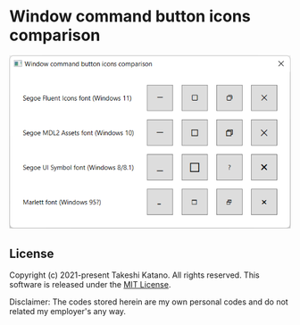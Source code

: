 # Window command button icons comparison

![App's screenshot](./media/screenshot1.png)


## License

Copyright (c) 2021-present Takeshi Katano. All rights reserved. This software is released under the [MIT License](https://github.com/tksh164/window-command-button-icons-comparison/blob/master/LICENSE).

Disclaimer: The codes stored herein are my own personal codes and do not related my employer's any way.
